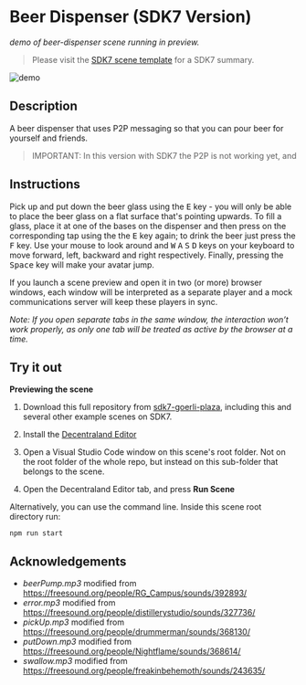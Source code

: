 # Beer Dispenser (SDK7 Version)

_demo of beer-dispenser scene running in preview._

> Please visit the [SDK7 scene template](https://github.com/decentraland/sdk7-scene-template) for a SDK7 summary.

![demo](https://github.com/decentraland-scenes/beer-dispenser/blob/main/screenshots/beer-dispenser.gif)

## Description

A beer dispenser that uses P2P messaging so that you can pour beer for yourself and friends.

> IMPORTANT: In this version with SDK7 the P2P is not working yet, and

## Instructions

Pick up and put down the beer glass using the <kbd>E</kbd> key - you will only be able to place the beer glass on a flat surface that's pointing upwards. To fill a glass, place it at one of the bases on the dispenser and then press on the corresponding tap using the the <kbd>E</kbd> key again; to drink the beer just press the <kbd>F</kbd> key. Use your mouse to look around and <kbd>W</kbd> <kbd>A</kbd> <kbd>S</kbd> <kbd>D</kbd> keys on your keyboard to move forward, left, backward and right respectively. Finally, pressing the <kbd>Space</kbd> key will make your avatar jump.

If you launch a scene preview and open it in two (or more) browser windows, each window will be interpreted as a separate player and a mock communications server will keep these players in sync.

_Note: If you open separate tabs in the same window, the interaction won’t work properly, as only one tab will be treated as active by the browser at a time._

## Try it out

**Previewing the scene**

1. Download this full repository from [sdk7-goerli-plaza](https://github.com/decentraland/sdk7-goerli-plaza/tree/main), including this and several other example scenes on SDK7.

2. Install the [Decentraland Editor](https://docs.decentraland.org/creator/development-guide/sdk7/editor/)

3. Open a Visual Studio Code window on this scene's root folder. Not on the root folder of the whole repo, but instead on this sub-folder that belongs to the scene.

4. Open the Decentraland Editor tab, and press **Run Scene**

Alternatively, you can use the command line. Inside this scene root directory run:

```
npm run start
```

## Acknowledgements

- _beerPump.mp3_ modified from https://freesound.org/people/RG_Campus/sounds/392893/
- _error.mp3_ modified from https://freesound.org/people/distillerystudio/sounds/327736/
- _pickUp.mp3_ modified from https://freesound.org/people/drummerman/sounds/368130/
- _putDown.mp3_ modified from https://freesound.org/people/Nightflame/sounds/368614/
- _swallow.mp3_ modified from https://freesound.org/people/freakinbehemoth/sounds/243635/
